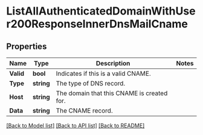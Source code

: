 # ListAllAuthenticatedDomainWithUser200ResponseInnerDnsMailCname

## Properties

Name | Type | Description | Notes
------------ | ------------- | ------------- | -------------
**Valid** | **bool** | Indicates if this is a valid CNAME. |
**Type** | **string** | The type of DNS record. |
**Host** | **string** | The domain that this CNAME is created for. |
**Data** | **string** | The CNAME record. |

[[Back to Model list]](../README.md#documentation-for-models) [[Back to API list]](../README.md#documentation-for-api-endpoints) [[Back to README]](../README.md)


